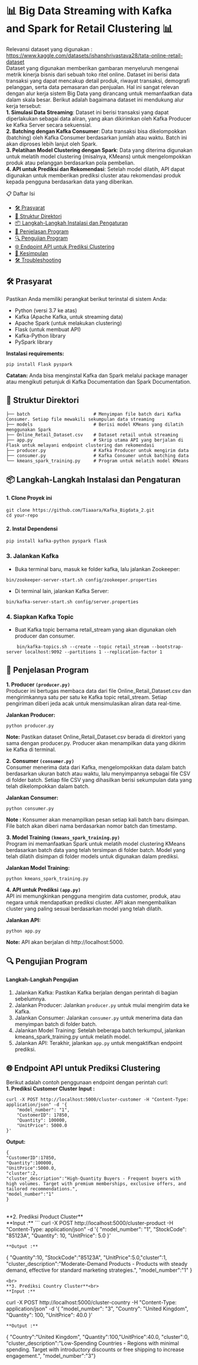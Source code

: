 
# 📊 Big Data Streaming with Kafka and Spark for Retail Clustering 📊

Relevansi dataset yang digunakan : https://www.kaggle.com/datasets/ishanshrivastava28/tata-online-retail-dataset<br>
Dataset yang digunakan memberikan gambaran menyeluruh mengenai metrik kinerja bisnis dari sebuah toko ritel online. Dataset ini berisi data transaksi yang dapat mencakup detail produk, riwayat transaksi, demografi pelanggan, serta data pemasaran dan penjualan. Hal ini sangat relevan dengan alur kerja sistem Big Data yang dirancang untuk memanfaatkan data dalam skala besar. Berikut adalah bagaimana dataset ini mendukung alur kerja tersebut: <br>
**1. Simulasi Data Streaming**: Dataset ini berisi transaksi yang dapat diperlakukan sebagai data aliran, yang akan dikirimkan oleh Kafka Producer ke Kafka Server secara sekuensial.<br>
**2. Batching dengan Kafka Consumer**: Data transaksi bisa dikelompokkan (batching) oleh Kafka Consumer berdasarkan jumlah atau waktu. Batch ini akan diproses lebih lanjut oleh Spark.<br>
**3. Pelatihan Model Clustering dengan Spark**: Data yang diterima digunakan untuk melatih model clustering (misalnya, KMeans) untuk mengelompokkan produk atau pelanggan berdasarkan pola pembelian.<br>
**4. API untuk Prediksi dan Rekomendasi**: Setelah model dilatih, API dapat digunakan untuk memberikan prediksi cluster atau rekomendasi produk kepada pengguna berdasarkan data yang diberikan.


📋 Daftar Isi
- [🛠 Prasyarat](#🛠-prasyarat)
- [📂 Struktur Direktori](#📂-struktur-direktori)
- [📦 Langkah-Langkah Instalasi dan Pengaturan](#📦-langkah-langkah-instalasi-dan-pengaturan)
- [🚀 Penjelasan Program](#🚀-penjelasan-program)
- [🔍 Pengujian Program](#🔍-pengujian-program)
- [🌐 Endpoint API untuk Prediksi Clustering](#🌐-endpoint-api-untuk-prediksi-clustering)
- [🎉 Kesimpulan](#🎉-kesimpulan)
- [🛠 Troubleshooting](#🛠-troubleshooting)


## 🛠 Prasyarat
Pastikan Anda memiliki perangkat berikut terinstal di sistem Anda:
- Python (versi 3.7 ke atas)
- Kafka (Apache Kafka, untuk streaming data)
- Apache Spark (untuk melakukan clustering)
- Flask (untuk membuat API)
- Kafka-Python library
- PySpark library

**Instalasi requirements:**
```
pip install Flask pyspark
```

**Catatan:** Anda bisa menginstal Kafka dan Spark melalui package manager atau mengikuti petunjuk di Kafka Documentation dan Spark Documentation.
    
## 📂 Struktur Direktori

    ├── batch                        # Menyimpan file batch dari Kafka Consumer. Setiap file mewakili sekumpulan data streaming
    ├── models                       # Berisi model KMeans yang dilatih menggunakan Spark
    ├── Online_Retail_Dataset.csv    # Dataset retail untuk streaming
    ├── app.py                       # Skrip utama API yang berjalan di Flask untuk melayani endpoint clustering dan rekomendasi
    ├── producer.py                  # Kafka Producer untuk mengirim data
    ├── consumer.py                  # Kafka Consumer untuk batching data
    └── kmeans_spark_training.py     # Program untuk melatih model KMeans

## 📦 Langkah-Langkah Instalasi dan Pengaturan
#### 1. Clone Proyek ini 
```
git clone https://github.com/Tiaaara/Kafka_Bigdata_2.git
cd your-repo
```

#### 2. Instal Dependensi
```
pip install kafka-python pyspark flask
```

### 3. Jalankan Kafka
- Buka terminal baru, masuk ke folder kafka, lalu jalankan Zookeeper:
```
bin/zookeeper-server-start.sh config/zookeeper.properties
```
- Di terminal lain, jalankan Kafka Server:
```
bin/kafka-server-start.sh config/server.properties
```

### 4. Siapkan Kafka Topic
- Buat Kafka topic bernama retail_stream yang akan digunakan oleh producer dan consumer.
```
    bin/kafka-topics.sh --create --topic retail_stream --bootstrap-server localhost:9092 --partitions 1 --replication-factor 1
```

## 🚀 Penjelasan Program
**1. Producer ``(producer.py)``**<br>
Producer ini bertugas membaca data dari file Online_Retail_Dataset.csv dan mengirimkannya satu per satu ke Kafka topic retail_stream. Setiap pengiriman diberi jeda acak untuk mensimulasikan aliran data real-time.<br>

**Jalankan Producer:**
```
python producer.py
```
**Note:** Pastikan dataset Online_Retail_Dataset.csv berada di direktori yang sama dengan producer.py. Producer akan menampilkan data yang dikirim ke Kafka di terminal.

**2. Consumer ``(consumer.py)``**<br>
Consumer menerima data dari Kafka, mengelompokkan data dalam batch berdasarkan ukuran batch atau waktu, lalu menyimpannya sebagai file CSV di folder batch. Setiap file CSV yang dihasilkan berisi sekumpulan data yang telah dikelompokkan dalam batch.<br>

**Jalankan Consumer:**
```
python consumer.py
```
**Note :** Konsumer akan menampilkan pesan setiap kali batch baru disimpan. File batch akan diberi nama berdasarkan nomor batch dan timestamp.
   
**3. Model Training ``(kmeans_spark_training.py)``**<br>
Program ini memanfaatkan Spark untuk melatih model clustering KMeans berdasarkan batch data yang telah tersimpan di folder batch. Model yang telah dilatih disimpan di folder models untuk digunakan dalam prediksi.<br>

**Jalankan Model Training:**
```
python kmeans_spark_training.py
```

**4. API untuk Prediksi ``(app.py)``**<br>
API ini memungkinkan pengguna mengirim data customer, produk, atau negara untuk mendapatkan prediksi cluster. API akan mengembalikan cluster yang paling sesuai berdasarkan model yang telah dilatih.<br>

**Jalankan API:**
```
python app.py
```
**Note:** API akan berjalan di http://localhost:5000.


## 🔍 Pengujian Program
#### Langkah-Langkah Pengujian
1. Jalankan Kafka: Pastikan Kafka berjalan dengan perintah di bagian sebelumnya.
2. Jalankan Producer: Jalankan ``producer.py`` untuk mulai mengirim data ke Kafka.
3. Jalankan Consumer: Jalankan ``consumer.py`` untuk menerima data dan menyimpan batch di folder batch.
4. Jalankan Model Training: Setelah beberapa batch terkumpul, jalankan kmeans_spark_training.py untuk melatih model.
5. Jalankan API: Terakhir, jalankan ``app.py`` untuk mengaktifkan endpoint prediksi.


## 🌐 Endpoint API untuk Prediksi Clustering
Berikut adalah contoh penggunaan endpoint dengan perintah curl:<br>
**1. Prediksi Customer Cluster**
**Input :**
```
curl -X POST http://localhost:5000/cluster-customer -H "Content-Type: application/json" -d '{
    "model_number": "1",
    "CustomerID": 17850,
    "Quantity": 100000,
    "UnitPrice": 5000.0
}'
```
**Output:**
```
{
"CustomerID":17850,
"Quantity":100000,
"UnitPrice":5000.0,
"cluster":2,
"cluster_description":"High-Quantity Buyers - Frequent buyers with high volumes. Target with premium memberships, exclusive offers, and tailored recommendations.",
"model_number":"1"
}
```
<br>
**2. Prediksi Product Cluster**<br>
**Input :**
```
curl -X POST http://localhost:5000/cluster-product -H "Content-Type: application/json" -d '{
    "model_number": "1",
    "StockCode": "85123A",
    "Quantity": 10,
    "UnitPrice": 5.0
}'

```
**Output :**
```
{
"Quantity":10,
"StockCode":"85123A",
"UnitPrice":5.0,"cluster":1,
"cluster_description":"Moderate-Demand Products - Products with steady demand, effective for standard marketing strategies.",
"model_number":"1"
}
```
<br>
**3. Prediksi Country Cluster**<br>
**Input :**
```
curl -X POST http://localhost:5000/cluster-country -H "Content-Type: application/json" -d '{
    "model_number": "3",
    "Country": "United Kingdom",
    "Quantity": 100,
    "UnitPrice": 40.0
}'
```
**Output :**
```
{
"Country":"United Kingdom",
"Quantity":100,"UnitPrice":40.0,
"cluster":0,
"cluster_description":"Low-Spending Countries - Regions with minimal spending. Target with introductory discounts or free shipping to increase engagement.",
"model_number":"3"}
```
    
